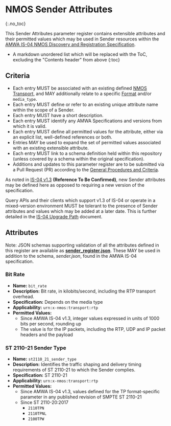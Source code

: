 # NMOS Sender Attributes
{:.no_toc}

This Sender Attributes parameter register contains extensible attributes and their permitted values which may be used in Sender resources within the [AMWA IS-04 NMOS Discovery and Registration Specification](https://specs.amwa.tv/is-04).

- A markdown unordered list which will be replaced with the ToC, excluding the "Contents header" from above
{:toc}

## Criteria

- Each entry MUST be associated with an existing defined [NMOS Transport](../transports), and MAY additionally relate to a specific [Format](../formats) and/or `media_type`.
- Each entry MUST define or refer to an existing unique attribute name within the scope of a Sender.
- Each entry MUST have a short description.
- Each entry MUST identify any AMWA Specifications and versions from which it is valid.
- Each entry MUST define all permitted values for the attribute, either via an explicit list, well-defined references or both.
- Entries MAY be used to expand the set of permitted values associated with an existing extensible attribute.
- Each entry MUST link to a schema definition held within this repository (unless covered by a schema within the original specification).
- Additions and updates to this parameter register are to be submitted via a Pull Request (PR) according to the [General Procedures and Criteria](../common/).

As noted in [IS-04 v1.3](https://specs.amwa.tv/is-04/v1.3/docs/4.3._Behaviour_-_Nodes.html#sources--flows) **(Reference To Be Confirmed)**, new Sender attributes may be defined here as opposed to requiring a new version of the specification.

Query APIs and their clients which support v1.3 of IS-04 or operate in a mixed-version environment MUST be tolerant to the presence of Sender attributes and values which may be added at a later date. This is further detailed in the [IS-04 Upgrade Path](https://specs.amwa.tv/is-04/v1.3/docs/6.0._Upgrade_Path.html) document.

## Attributes

Note: JSON schemas supporting validation of all the attributes defined in this register are available as **[sender_register.json](sender_register.json)**.
These MAY be used in addition to the schema, _sender.json_, found in the AMWA IS-04 specification.

### Bit Rate
- **Name:** `bit_rate`
- **Description:** Bit rate, in kilobits/second, including the RTP transport overhead.
- **Specification:** Depends on the media type
- **Applicability:** `urn:x-nmos:transport:rtp`
- **Permitted Values:**
  - Since AMWA IS-04 v1.3, integer values expressed in units of 1000 bits per second, rounding up
  - The value is for the IP packets, including the RTP, UDP and IP packet headers and the payload

### ST 2110-21 Sender Type
- **Name:** `st2110_21_sender_type`
- **Description:** Identifies the traffic shaping and delivery timing requirements of ST 2110-21 to which the Sender complies.
- **Specification:** ST 2110-21
- **Applicability:** `urn:x-nmos:transport:rtp`
- **Permitted Values:**
  - Since AMWA IS-04 v1.3, values defined for the TP format-specific parameter in any published revision of SMPTE ST 2110-21
  - Since ST 2110-20:2017
    - `2110TPN`
    - `2110TPNL`
    - `2100TPW`
